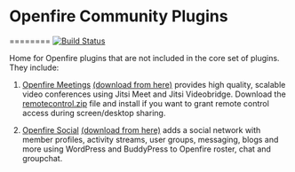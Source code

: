 # Openfire Community Plugins
========
[![Build Status](https://travis-ci.org/deleolajide/community-plugins.svg?branch=master)](https://travis-ci.org/deleolajide/community-plugins)

Home for Openfire plugins that are not included in the core set of plugins. They include:

1. [Openfire Meetings](https://github.com/deleolajide/community-plugins/tree/master/ofmeet) [(download from here)](https://github.com/deleolajide/community-plugins/raw/master/openfire_4_0_2/target/openfire/plugins/ofmeet.jar) provides high quality, scalable video conferences using Jitsi Meet and Jitsi Videobridge. Download the [remotecontrol.zip](https://github.com/deleolajide/community-plugins/raw/master/openfire_4_0_2/target/openfire/plugins/remotecontrol.zip) file and install if you want to grant remote control access during screen/desktop sharing.

2. [Openfire Social](https://github.com/deleolajide/community-plugins/tree/master/ofsocial) [(download from here)](https://github.com/deleolajide/community-plugins/raw/master/openfire_4_0_2/target/openfire/plugins/ofsocial.jar) adds a social network with member profiles, activity streams, user groups, messaging, blogs and more using WordPress and BuddyPress to Openfire roster, chat and groupchat.
